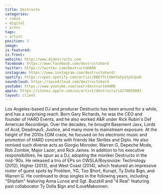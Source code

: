 ```yaml
---
title: Destructo
categories:
- radio
- digital
- press
tags:
- artist
position: 2
image: 
is-featured: 
is-front: 
website: http://www.djdestructo.com
facebook: https://www.facebook.com/destructohard
twitter: https://twitter.com/DestructoHARD
instagram: https://www.instagram.com/destructohard/
spotify: https://open.spotify.com/artist/0BEYTctVmnYa5yStp4Jpab
soundcloud: https://soundcloud.com/destructohard
youtube: https://www.youtube.com/user/destructoHARD
apple: https://itunes.apple.com/us/artist/destructo/id270858883
layout: client
---
```


Los Angeles-based DJ and producer Destructo has been around for a while, and has a surprising reach. Born Gary Richards, he was the CEO and founder of HARD Events, and he also worked A&R under Rick Rubin's Def American Recordings. Over the decades, he brought Basement Jaxx, Lords of Acid, Deadmau5, Justice, and many more to mainstream exposure. At the height of the 2010s EDM craze, he focused on his electronic music and promotion of HARD concerts with friends like Skrillex and Diplo. He also remixed such diverse acts as Giorgio Moroder, Warren G, Depeche Mode, Rob Zombie, Major Lazer, and Rick James. In addition to his executive responsibilities, he spun as a DJ, adopting the moniker Destructo in the mid-'90s. He released a trio of EPs on OWSLA/Boysnoize: Technology (2012), Higher (2013), and West Coast (2014), which featured an impressive roster of guest spots by Problem, YG, Too $hort, Kurupt, Ty Dolla $ign, and Warren G. He continued to drop singles in the following years, including "Shipfam" featuring Anna Lunoe and Sgt. Buzzkill and "4 Real" featuring past collaborator Ty Dolla $ign and ILoveMakonnen.